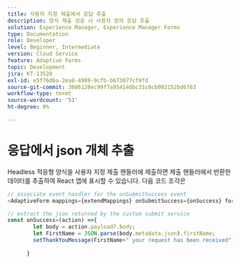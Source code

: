 ```yaml
---
title: 사용자 지정 제출에서 응답 추출
description: 양식 제출 성공 시 사용자 정의 응답 추출
solution: Experience Manager, Experience Manager Forms
type: Documentation
role: Developer
level: Beginner, Intermediate
version: Cloud Service
feature: Adaptive Forms
topic: Development
jira: KT-13520
exl-id: e5f76d6a-2ea8-4909-9cfb-b673077cf8fd
source-git-commit: 30d6120ec99f7a95414dbc31c0cb002152bd6763
workflow-type: tm+mt
source-wordcount: '51'
ht-degree: 0%

---
```


# 응답에서 json 개체 추출

Headless 적응형 양식을 사용자 지정 제출 핸들러에 제출하면 제출 핸들러에서 반환한 데이터를 추출하여 React 앱에 표시할 수 있습니다. 다음 코드 조각은

```javascript
// associate event handler for the onSubmitSuccess event
<AdaptiveForm mappings={extendMappings} onSubmitSuccess={onSuccess} formJson={selectedForm}/>
```

```javascript
// extract the json returned by the custom submit service
const onSuccess=(action) =>{
        let body = action.payload?.body;
        let FirstName = JSON.parse(body.metadata.json).firstName;
        setThankYouMessage(FirstName+" your request has been received");
        
      }
```
